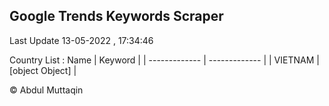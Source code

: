 

## Google Trends Keywords Scraper 
 
Last Update 13-05-2022 , 17:34:46

Country List :
 Name  | Keyword |
| ------------- | ------------- |
| VIETNAM | [object Object] |



© Abdul Muttaqin 
